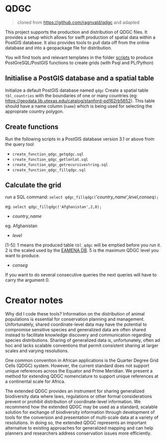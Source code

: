 QDGC
====
> cloned from https://github.com/ragnvald/qdgc and adapted

This project supports the production and distribution of QDGC files. It provides a setup which allows for swift production of spatial data within a PostGIS database. It also provides tools to pull data off from the online database and into a geopackage file for distribution.

You will find tools and relevant templates in the folder [scripts](https://github.com/eamena-oxford/eamena-arches-dev/tree/main/data/grids/qdgc_/scripts) to produce PostGreSQL/PostGIS functions to create grids (with Psql and PL/Python)

## Initialise a PostGIS database and a spatial table

Initialize a default PostGIS database named `qdgc`
Create a spatial table `tbl_countries` with the boundaries of one or many countries (eg: https://geodata.lib.utexas.edu/catalog/stanford-pd162rb5652). This table should have a name column (`name`) which is being used for selecting the approprate country polygon.

## Create functions

Run the following scripts in a PostGIS database version 3.1 or above from the query tool
- `create_function_qdgc_getqdgc.sql`
- `create_function_qdgc_getlonlat.sql`
- `create_function_qdgc_getrecursivestring.sql`
- `create_function_qdgc_fillqdgc.sql`

## Calculate the grid

run a SQL command: `select qdgc_fillqdgc(`'*country_name*',*level*,*conseq*`);`
  
eg. `select qdgc_fillqdgc('Afghanistan',2,0);`

* *country_name*  
  
eg. Afghanistan

* *level*  
  
[1-5]: 1 means the produced table `tbl_qdgc` will be emptied before you run it. 2 is the scaled used by the [EAMENA DB](https://database.eamena.org/en/). 5 is the maximum QDGC level you want to produce.

* *conseg*  
  
If you want to do several consecutive queries the next queries will have to carry the argument 0.

# Creator notes

Why did I code these tools? Information on the distribution of animal populations is essential for conservation planning and management. Unfortunately, shared coordinate-level data may have the potential to compromise sensitive species and generalized data are often shared instead to facilitate knowledge discovery and communication regarding species distributions. Sharing of generalized data is, unfortunately, often ad hoc and lacks scalable conventions that permit consistent sharing at larger scales and varying resolutions. 

One common convention in African applications is the Quarter Degree Grid Cells (QDGC) system. However, the current standard does not support unique references across the Equator and Prime Meridian. We present a method for extending QDGC nomenclature to support unique references at a continental scale for Africa. 

The extended QDGC provides an instrument for sharing generalized biodiversity data where laws, regulations or other formal considerations prevent or prohibit distribution of coordinate-level information. We recommend how the extended QDGC may be used as a standard, scalable solution for exchange of biodiversity information through development of tools for the conversion and presentation of multi-scale data at a variety of resolutions. In doing so, the extended QDGC represents an important alternative to existing approaches for generalized mapping and can help planners and researchers address conservation issues more efficiently.
